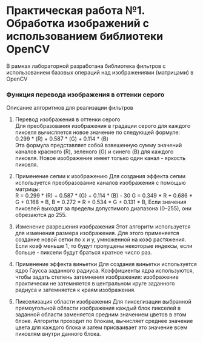 # Практическая работа №1. Обработка изображений с использованием библиотеки OpenCV

В рамках лабораторной разработана библиотека фильтров с использованием базовых операций над изображениями (матрицами) в OpenCV

### Функция перевода изображения в оттенки серого

Описание алгоритмов для реализации фильтров
1. Перевод изображения в оттенки серого  
Для преобразования изображения в градации серого для каждого пикселя вычисляется новое значение по следующей формуле:  
0.299 * (R) + 0.587 * (G) + 0.114 * (B)  
Эта формула представляет собой взвешенную сумму значений каналов красного (R), зеленого (G) и синего (B) для каждого пикселя. Новое изображение имеет только один канал - яркость пикселя.

2. Применение сепии к изображению
Для создания эффекта сепии используется преобразование каналов изображения с помощью матрицы:  
R = 0.299 * (R) + 0.587 * (G) + 0.114 * (B) - 30
G = 0.349 * R + 0.686 * G + 0.168 * B, 
B = 0.272 * R + 0.534 * G + 0.131 * B,
Если значения пикселей выходят за пределы допустимого диапазона (0–255), они обрезаются до 255.

3. Изменение разрешения изображения
Этот алгоритм используется для изменения размера изображения. Для этого применяется создание новой сетки по x и y, умноженной на коэф растяжения. Если коэф меньше 1, то будут пропущены некоторые индексы, если больше - пиксели будут браться кратное число раз.

4. Применение эффекта виньетки
Для создания виньетки используется ядро Гаусса заданного радиуса. Коэффициенты ядра используются, чтобы задать степень затемнения изображения: изображение практически не затемняется в центральном круге заданного радиуса и затемняется к краям изображения.

5. Пикселизация области изображения
Для пикселизации выбранной прямоугольной области изображения каждый блок пикселей в заданной области заменяется средним значением цветов в этом блоке. Алгоритм проходит по блокам, вычисляет среднее значение цвета для каждого блока и затем присваивает это значение всем пикселям внутри данного блока.
